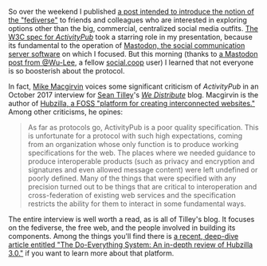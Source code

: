 <!--
.. title: The thing about heterarchy is: more heterarchy
.. slug: fediverse-macgirven
.. date: 2018-04-23 08:25:12 UTC-05:00
.. tags: fediverse, hubzilla, mastodon, social networks, microblogging
.. category: 
.. link: 
.. description: More on the fediverse and ActivityPub.
.. type: text
-->

So over the weekend I published [a post intended to introduce the notion of the "fediverse"](/posts/2018/04/fediverse/) to friends and colleagues who are interested in exploring options other than the big, commercial, centralized social media outfits. [The W3C spec for _ActivityPub_](https://www.w3.org/TR/activitypub/) took a starring role in my presentation, because its fundamental to the operation of [Mastodon, the social communication server software](https://en.wikipedia.org/wiki/Mastodon_(software)) on which I focused. But this morning (thanks to [a Mastodon post from @Wu-Lee](https://social.coop/@wu_lee/99908922653051699), a fellow [social.coop](https://social.coop/about) user) I learned that not everyone is so boosterish about the protocol.<!-- TEASER_END -->

In fact, [Mike Macgirvin](https://macgirvin.com) voices some significant criticism of _ActivityPub_ in an October 2017 interview for [Sean Tilley](https://deadsuperhero.com)'s _[We Distribute](https://medium.com/we-distribute)_ blog. Macgirvin is the author of [Hubzilla, a <abbr title="Free and Open Source Software">FOSS</abbr> "platform for creating interconnected websites."](https://hubzilla.org) Among other criticisms, he opines:

> As far as protocols go, ActivityPub is a poor quality specification. This is unfortunate for a protocol with such high expectations, coming from an organization whose only function is to produce working specifications for the web. The places where we needed guidance to produce interoperable products (such as privacy and encryption and signatures and even allowed message content) were left undefined or poorly defined. Many of the things that were specified with any precision turned out to be things that are critical to interoperation and cross-federation of existing web services and the specification restricts the ability for them to interact in some fundamental ways.
 
The entire interview is well worth a read, as is all of Tilley's blog. It focuses on the fediverse, the free web, and the people involved in building its components. Among the things you'll find there is [a recent, deep-dive article entitled "The Do-Everything System: An in-depth review of Hubzilla 3.0."](https://medium.com/we-distribute/the-do-everything-system-an-in-depth-review-of-hubzilla-3-0-692204177d4e) if you want to learn more about that platform.


 
